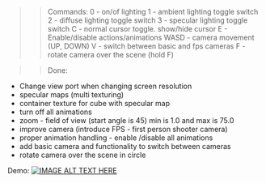 >> Commands:
0 - on/of lighting
1 - ambient lighting toggle switch 
2 - diffuse lighting toggle switch 
3 - specular lighting toggle switch
C - normal cursor toggle. show/hide cursor
E - Enable/disable actions/animations
WASD - camera movement (UP, DOWN)
V - switch between basic and fps cameras
F - rotate camera over the scene (hold F)

>> Done:
* Change view port when changing screen resolution
* specular maps (multi texturing)
* container texture for cube with specular map
* turn off all animations
* zoom - field of view (start angle is 45) min is 1.0 and max is 75.0
* improve camera (introduce FPS - first person shooter camera)
* proper animation handling - enable /disable all animations
* add basic camera and functionality to switch between cameras
* rotate camera over the scene in circle

Demo:
[![IMAGE ALT TEXT HERE](https://img.youtube.com/vi/rpYvlJFKOzc/0.jpg)](https://www.youtube.com/watch?v=rpYvlJFKOzc)
